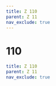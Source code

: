 ```yaml
---
title: Z 110
parent: Z 11
nav_exclude: true
---
```

# 110

```yaml
title: Z 110
parent: Z 11
nav_exclude: true
```
